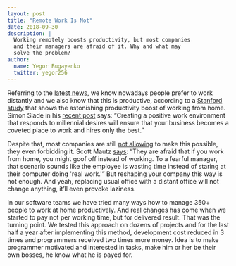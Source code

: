```yaml
---
layout: post
title: "Remote Work Is Not"
date: 2018-09-30
description: |
  Working remotely boosts productivity, but most companies
  and their managers are afraid of it. Why and what may
  solve the problem?
author:
  name: Yegor Bugayenko
  twitter: yegor256
---
```


Referring to the [latest news](https://www.inc.com/bill-murphy-jr/people-who-work-from-home-are-happier-more-efficient-according-to-this-fascinating-study-theres-only-1-catch.html),
we know nowadays people prefer to work
distantly and we also know that this is productive, according to a
[Stanford study](https://people.stanford.edu/nbloom/sites/default/files/wfh.pdf)
that shows the astonishing productivity boost of working from home.
Simon Slade in his [recent post](https://startupnation.com/manage-your-business/millennials-want-work-remotely/)
says: “Creating a positive work environment that
responds to millennial desires will ensure that your business becomes a coveted
place to work and hires only the best.”

<!--more-->

Despite that, most companies are still [not allowing](https://www.forbes.com/sites/lizryan/2017/11/28/the-real-reason-they-wont-let-you-work-from-home/#5f0b4daa7e07) to make this possible,
they even forbidding it. Scott Mautz [says](https://www.inc.com/scott-mautz/a-2-year-stanford-study-shows-astonishing-productivity-boost-of-working-from-home.html):
“They are afraid that if you work from home, you might goof off instead of working. To a fearful
manager, that scenario sounds like the employee is wasting time instead
of staring at their computer doing 'real work.'” But reshaping your company
this way is not enough. And yeah, replacing usual office with a distant
office will not change anything, itʼll even provoke laziness.

In our software teams we have tried many ways how to manage 350+ people to work
at home productively. And real changes has come when we started to pay not per working time,
but for delivered result. That was the turning point. We tested this approach
on dozens of projects and for the last half a year after implementing this method,
development cost reduced in 3 times and programmers received two times more money.
Idea is to make programmer motivated and interested in tasks,
make him or her be their own bosses, he know what he is payed for.

